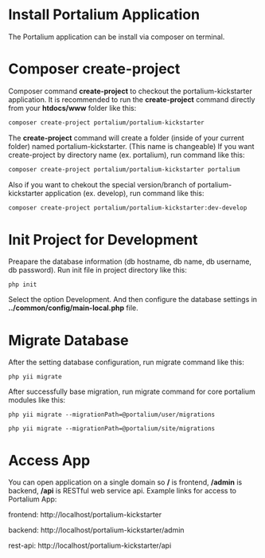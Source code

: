 # Install Portalium Application
The Portalium application can be install via composer on terminal.

# Composer create-project
Composer command **create-project** to checkout the portalium-kickstarter application. It is recommended
to run the **create-project** command directly from your **htdocs/www** folder like this:

```bash
composer create-project portalium/portalium-kickstarter
```
The **create-project** command will create a folder (inside of your current folder) named portalium-kickstarter. (This name is changeable) If you want create-project by directory name (ex. portalium), run command like this:
```bash
composer create-project portalium/portalium-kickstarter portalium
```
Also if you want to chekout the special version/branch of portalium-kickstarter application (ex. develop), run command like this:
```bash
composer create-project portalium/portalium-kickstarter:dev-develop
```

# Init Project for Development
Preapare the database information (db hostname, db name, db username, db password). Run init file in project directory like this:
```
php init
```
Select the option Development. And then configure the database settings in **../common/config/main-local.php** file.

# Migrate Database
After the setting database configuration, run migrate command like this:
```
php yii migrate
```
After successfully base migration, run migrate command for core portalium modules like this:
```
php yii migrate --migrationPath=@portalium/user/migrations

php yii migrate --migrationPath=@portalium/site/migrations
```

# Access App
You can open application on a single domain so **/** is frontend, **/admin** is backend, **/api** is RESTful web service api. Example links for access to Portalium App:

frontend: http://localhost/portalium-kickstarter

backend: http://localhost/portalium-kickstarter/admin

rest-api: http://localhost/portalium-kickstarter/api